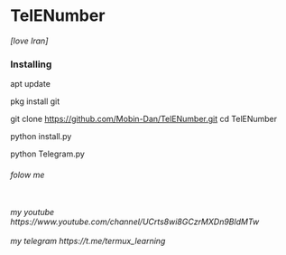 # TelENumber
<h8>*[love Iran]*</h8>

<h3>Installing</h3>
<h7>apt update</h7>

<h7>pkg install git</h7>

<h7>git clone https://github.com/Mobin-Dan/TelENumber.git</h7>
<h7>cd TelENumber</h7>

<h7>python install.py</h7>

<h7>python Telegram.py</h7>

<H6>folow me <H6>
<br>my youtube https://www.youtube.com/channel/UCrts8wi8GCzrMXDn9BldMTw<br>
<br>my telegram https://t.me/termux_learning<br>
